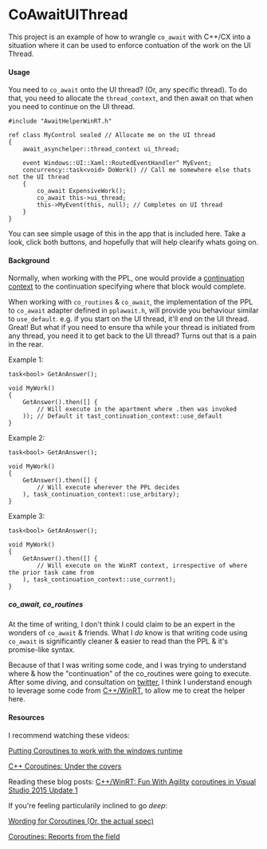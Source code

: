 CoAwaitUIThread
===============

This project is an example of how to wrangle `co_await` with C++/CX into a situation where it can be used to enforce contuation of the work on the UI Thread.

#### Usage
You need to `co_await` onto the UI thread? (Or, any specific thread). To do that, you need to allocate the `thread_context`, and then await on that when you need to continue on the UI thread.

    #include "AwaitHelperWinRT.h"

    ref class MyControl sealed // Allocate me on the UI thread
    {
        await_asynchelper::thread_context ui_thread;

        event Windows::UI::Xaml::RoutedEventHandler^ MyEvent;
        concurrency::task<void> DoWork() // Call me somewhere else thats not the UI thread
        {
            co_await ExpensiveWork();
            co_await this->ui_thread;
            this->MyEvent(this, null); // Completes on UI thread
        }
    }

You can see simple usage of this in the app that is included here. Take a look, click both buttons, and hopefully that will help clearify whats going on.

#### Background
Normally, when working with the PPL, one would provide a [continuation context](https://msdn.microsoft.com/en-us/library/hh749968.aspx) to the continuation specifying where that block would complete.

When working with `co_routines` & `co_await`, the implementation of the PPL to `co_await` adapter defined in `pplawait.h`, will provide you behaviour similar to `use_default`. e.g. if you start on the UI thread, it'll end on the UI thread. Great! But what if you need to ensure tha while your thread is initiated from any thread, you need it to get back to the UI thread? Turns out that is a pain in the rear.

Example 1:

    task<bool> GetAnAnswer();

    void MyWork()
    {
        GetAnswer().then([] {
			// Will execute in the apartment where .then was invoked
        )); // Default it tast_continuation_context::use_default
    }

Example 2:

    task<bool> GetAnAnswer();

    void MyWork()
    {
        GetAnswer().then([] {
			// Will execute wherever the PPL decides
        ), task_continuation_context::use_arbitary);
    }

Example 3:

    task<bool> GetAnAnswer();

    void MyWork()
    {
        GetAnswer().then([] {
			// Will execute on the WinRT context, irrespective of where the prior task came from
        ), task_continuation_context::use_current);
    }

##### co_await, co_routines
At the time of writing, I don't think I could claim to be an expert in the wonders of `co_await` & friends. What I *do* know is that writing code using `co_await` is significantly cleaner & easier to read than the PPL & it's promise-like syntax.

Because of that I was writing some code, and I was trying to understand where & how the "continuation" of the co_routines were going to execute. After some diving, and consultation on [twitter](https://twitter.com/kennykerr/status/821086254443872256), I think I understand enough to leverage some code from [C++/WinRT](https://github.com/microsoft/cppwinrt), to allow me to creat the helper here.

#### Resources

I recommend watching these videos:

[Putting Coroutines to work with the windows runtime](https://www.youtube.com/watch?v=v0SjumbIips)

[C++ Coroutines: Under the covers](https://www.youtube.com/watch?v=8C8NnE1Dg4A)

Reading these blog posts:
[C++/WinRT: Fun With Agility](https://kennykerr.ca/2016/11/11/cppwinrt-fun-with-agility/)
[coroutines in Visual Studio 2015 Update 1](https://blogs.msdn.microsoft.com/vcblog/2015/11/30/coroutines-in-visual-studio-2015-update-1/)

If you're feeling particularily inclined to go _deep_:

[Wording for Coroutines (Or, the actual spec)](http://www.open-std.org/jtc1/sc22/wg21/docs/papers/2016/p0057r7.pdf)

[Coroutines: Reports from the field](http://www.open-std.org/jtc1/sc22/wg21/docs/papers/2015/p0054r0.html)
